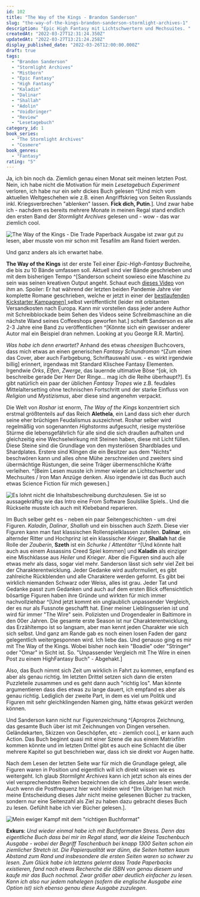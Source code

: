 ```yaml
---
id: 102
title: "The Way of the Kings - Brandon Sanderson"
slug: "the-way-of-the-kings-brandon-sanderson-stormlight-archives-1"
description: "Epic High Fantasy mit Lichtschwertern und Mechsuites. "
createdAt: "2022-03-27T12:31:24.350Z"
updatedAt: "2022-03-27T13:21:24.258Z"
display_published_date: "2022-03-26T12:00:00.000Z"
draft: true
tags:
  - "Brandon Sanderson"
  - "Stormlight Archives"
  - "Mistborn"
  - "Epic Fantasy"
  - "High Fantasy"
  - "Kaladin"
  - "Dalinar"
  - "Shallah"
  - "Adolin"
  - "Voidbringer"
  - "Review"
  - "Lesetagebuch"
category_id: 1
book_series:
  - "The Stormlight Archives"
  - "Cosmere"
book_genres:
  - "Fantasy"
rating: "5"
---
```


Ja, ich bin noch da. Ziemlich genau einen Monat seit meinen letzten Post. Nein, ich habe nicht die Motivation für mein *Lesetagebuch Experiment* verloren, ich habe nur ein sehr dickes Buch gelesen ^[Und mich vom aktuellen Weltgeschehen wie z.B. einen Angriffskrieg von Seiten Russlands inkl. Kriegsverbrechen "ablenken" lassen. **Fick dich, Putin**.]. Und zwar habe ich - nachdem es bereits mehrere Monate in meinen Regal stand endlich den ersten Band der *Stormlight Archives* gelesen und - wow - das war ziemlich cool. 

![The Way of the Kings - Die *Trade Paperback* Ausgabe ist zwar gut zu lesen, aber musste von mir schon mit Tesafilm am Rand fixiert werden.](https://res.cloudinary.com/dlsll9dkn/image/upload/v1648377638/photo_2022_03_27_12_39_28_553f05c5e3.jpg)

Und ganz anders als ich erwartet habe. 

<!--more-->


**The Way of the Kings** ist der erste Teil einer *Epic-High-Fantasy* Buchreihe, die bis zu 10 Bände umfassen soll. Aktuell sind vier Bände geschrieben und mit dem bisherigen Tempo ^[Sanderson scheint sowieso eine Maschine zu sein was seinen kreativen Output angeht. Schaut euch [dieses Video](https://www.youtube.com/watch?v=6a-k6eaT-jQ) von ihm an. Spoiler: Er hat während der letzten beiden Pandemie Jahre vier komplette Romane geschrieben, welche er jetzt in einer der [bestlaufenden Kickstarter Kampagnen\] ](https://www.kickstarter.com/projects/dragonsteel/surprise-four-secret-novels-by-brandon-sanderson) selbst veröffentlicht (leider mit orbitanten Versandkosten nach Europa. Kann mir vorstellen dass jeder andere Author mit Schreibblockade beim Sehen des Videos seine Schreibmaschine an die nächste Wand seines Coffeeshops geworfen hat.] schafft Sanderson es alle 2-3 Jahre eine Band zu veröffentlichen ^[Könnte sich ein gewisser anderer Autor mal ein Beispiel dran nehmen. Looking at you George R.R. Martin]. 

*Was habe ich denn erwartet?* Anhand des etwas *cheesigen* Buchcovers, dass mich etwas an einen generischen *Fantasy Schundroman* ^[Zum einen das Cover, aber auch Farbgebung, Schriftauswahl usw. - es wirkt irgendwie billig] erinnert, irgendwas mit Standard Klischee Fantasy Elementen. Irgendwie *Orks*, *Elfen*, *Zwerge*, das lauernde ultimative Böse ^[ok, ich beschreibe gerade Der Herr Der Ringe... mag ich die Reihe überhaupt?]. Es gibt natürlich ein paar der üblichen *Fantasy Tropes* wie z.B. feudales Mittelaltersetting ohne technischen Fortschritt und der starke Einfluss von *Religion* und *Mystizismus*, aber diese sind angenehm verpackt. 

Die Welt von *Roshar* ist enorm, *The Way of the Kings* konzentriert sich erstmal größtenteils auf das Reich **Alethela**, ein Land dass sich eher durch seine eher brüchigen Feudalismus auszeichnet. Roshar selber wird regelmäßig von sogenannten *Highstorms* aufgesucht, riesige mysteriöse Stürme die lebensgefährlich für alle sind die sich draußen aufhalten und gleichzeitig eine Wechselwirkung mit Steinen haben, diese mit Licht füllen. Diese Steine sind die Grundlage von den mysteriösen Shardblades und Shardplates. Erstere sind Klingen die ein Besitzer aus dem "Nichts" beschwören kann und alles ohne Mühe zerschneiden und zweiters sind übermächtige Rüstungen, die seine Träger übermenschliche Kräfte verleihen. ^[Beim Lesen musste ich immer wieder an Lichtschwerter und Mechsuites / Iron Man Anzüge denken. Also irgendwie ist das Buch auch etwas Science Fiction für mich gewesen.]

![Es lohnt nicht die Inhaltsbeschreibung durchzulesen. Sie ist so aussagekräftig wie das [Intro eine From Software *Soulslike* Spiels.](https://www.youtube.com/watch?v=ylFzJ3wRgHw). Und die Rückseite musste ich auch mit Klebeband reparieren. ](https://res.cloudinary.com/dlsll9dkn/image/upload/v1648377638/photo_2022_03_27_12_39_23_8c11e279c6.jpg)


Im Buch selber geht es - neben ein paar Seitengeschichten - um drei Figuren. *Kaladin*, *Dalinar*, *Shallah* und ein bisschen auch *Szeth*. Diese vier Figuren kann man fast klassischen Rollenspielklassen zuteilen. **Dalinar**, ein alternder Ritter und Hochprinz ist ein klassischer *Krieger*, **Shallah** hat die Rolle der *Zauberin*, **Szeth** ist ein *Schurke* / *Attentäter* ^[Und könnte halt auch aus einem Assassins Creed Spiel kommen] und **Kaladin** als einziger eine Mischklasse aus *Heiler* und *Krieger*. Aber die Figuren sind auch alle etwas mehr als dass, sogar viel mehr. Sanderson lässt sich sehr viel Zeit bei der Charakterentwicklung. Jeder Gedanke wird ausformuliert, es gibt zahlreiche Rückblenden und alle Charaktere werden geformt. Es gibt bei wirklich niemanden Schwarz oder Weiss, alles ist grau. Jeder Tat und Gedanke passt zum Gedanken und auch auf dem ersten Blick offensichtlich bösartige Figuren haben ihre Gründe und wirkten für mich immer nachvollziehbar ^[Und jetzt kommt ein unglaublich unpassender Vergleich, der es nur als Fussnote geschafft hat. Einer meiner Lieblingsserien ist und wird für immer "The Wire" sein. Polizisten und Drogendealer in Baltimore in den 00er Jahren. Die gesamte erste Season ist nur Charakterentwicklung, das Erzähltempo ist so langsam, aber man kennt jeden Charakter wie sich sich selbst. Und ganz am Rande gab es noch einen losen Faden der ganz gelegentlich weitergesponnen wird. Ich liebe das. Und genauso ging es mir mit The Way of the Kings. Wobei bisher noch kein "Boadie" oder "Stringer" oder "Omar" in Sicht ist. So. "Unpassender Vergleich mit The Wire in einen Post zu einem HighFantasy Buch" - Abgehakt.]


Also, das Buch nimmt sich Zeit um wirklich in Fahrt zu kommen, empfand es aber als genau richtig. Im letzten Drittel setzen sich dann die ersten Puzzleteile zusammen und es geht dann auch "richtig los". Man könnte argumentieren dass dies etwas zu lange dauert, ich empfand es aber als genau richtig. Lediglich der zweite Part, in dem es viel um Politik und Figuren mit sehr gleichklingenden Namen ging, hätte etwas gekürzt werden können. 

Und Sanderson kann nicht nur Figurenzeichnung ^[Apropros Zeichnung, das gesamte Buch über ist mit Zeichnungen von Dingen versehen. Geländekarten, Skizzen von Geschöpfen, etc - ziemlich cool.], er kann auch Action. Das Buch beginnt quasi mit einer Szene die aus einem Matrixfilm kommen könnte und im letzten Drittel gibt es auch eine Schlacht die über mehrere Kapitel so gut beschrieben war, dass ich sie direkt vor Augen hatte. 

Nach dem Lesen der letzten Seite war für mich die Grundlage gelegt, alle Figuren waren in Position und eigentlich will ich direkt wissen wie es weitergeht. Ich glaub *Stormlight Archives* kann ich jetzt schon als eines der viel versprechendsten Reihen bezeichnen die ich dieses Jahr lesen werde. Auch wenn die Postfrequenz hier wohl leiden wird ^[Im Übrigen hat mich meine Entscheidung dieses Jahr nicht meine gelesenen Bücher zu tracken, sondern nur eine Seitenzahl als Ziel zu haben dazu gebracht dieses Buch zu lesen. Gefühlt habe ich vier Bücher gelesen.].

![Mein ewiger Kampf mit dem "richtigen Buchformat"](https://res.cloudinary.com/dlsll9dkn/image/upload/v1648377638/photo_2022_03_27_12_40_02_768bfec7f1.jpg)

**Exkurs**: *Und wieder einmal habe ich mit Buchformaten Stress. Denn das eigentliche Buch dass bei mir im Regal stand, war die kleine Taschenbuch Ausgabe - wobei der Begriff Taschenbuch bei knapp 1300 Seiten schon ein ziemlicher Stretch ist. Die Papierqualität war dünn, die Seiten hatten kaum Abstand zum Rand und insbesondere die ersten Seiten waren so schwer zu lesen. Zum Glück habe ich letztens gelernt dass Trade Paperbacks existieren, fand nach etwas Recherche die ISBN von genau diesem und kaufe mir das Buch nochmal. Zwar größer aber deutlich einfacher zu lesen. Kann ich also nur jedem nahelegen (sofern die englische Ausgabe eine Option ist) sich ebenso genau diese Ausgabe zuzulegen*. 

